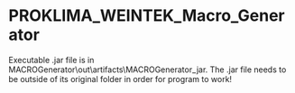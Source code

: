 # PROKLIMA_WEINTEK_Macro_Generator

Executable .jar file is in MACROGenerator\out\artifacts\MACROGenerator_jar. The .jar file needs to be outside of its original folder in order for program to work!